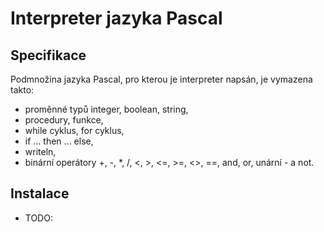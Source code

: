 # Interpreter jazyka Pascal

## Specifikace

Podmnožina jazyka Pascal, pro kterou je interpreter napsán, je vymazena takto:
- proměnné typů integer, boolean, string,
- procedury, funkce,
- while cyklus, for cyklus,
- if ... then ... else,
- writeln,
- binární operátory +, -, *, /, <, >, <=, >=, <>, ==, and, or, unární - a not.

## Instalace

- TODO:
